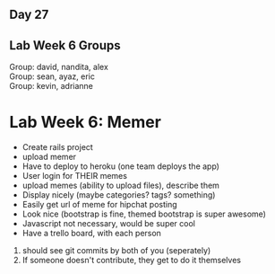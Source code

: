 Day 27
-------------

Lab Week 6 Groups
----------------

Group: david, nandita, alex  
Group: sean, ayaz, eric  
Group: kevin, adrianne


Lab Week 6: Memer
====================

* Create rails project
* upload memer
* Have to deploy to heroku (one team deploys the app)
* User login for THEIR memes
* upload memes (ability to upload files), describe them
* Display nicely (maybe categories? tags? something)
* Easily get url of meme for hipchat posting
* Look nice (bootstrap is fine, themed bootstrap is super awesome)
* Javascript not necessary, would be super cool
* Have a trello board, with each person

1. should see git commits by both of you (seperately)
1. If someone doesn't contribute, they get to do it themselves
